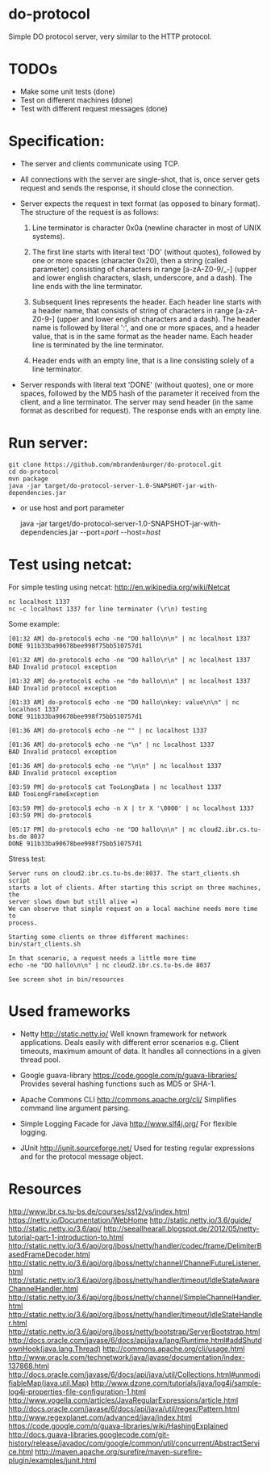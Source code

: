 do-protocol
===========

Simple DO protocol server, very similar to the HTTP protocol.


TODOs
===========

- Make some unit tests (done)
- Test on different machines (done)
- Test with different request messages (done)


Specification:
===========

   * The server and clients communicate using TCP.

   * All connections with the server are single-shot, that is, once server
   gets request and sends the response, it should close the connection.

   * Server expects the request in text format (as opposed to binary format).
   The structure of the request is as follows:

        1. Line terminator is character 0x0a (newline character in most
        of UNIX systems).

        2. The first line starts with literal text 'DO' (without quotes),
        followed by one or more spaces (character 0x20), then a string (called
        parameter) consisting of characters in range [a-zA-Z0-9/_-] (upper and
        lower english characters, slash, underscore, and a dash). The line ends
        with the line terminator.

        3. Subsequent lines represents the header. Each header line starts with
        a header name, that consists of string of characters in range
        [a-zA-Z0-9-] (upper and lower english characters and a dash). The header
        name is followed by literal ':', and one or more spaces, and a header
        value, that is in the same format as the header name. Each header line
        is terminated by the line terminator.

        4. Header ends with an empty line, that is a line consisting solely of a
        line terminator.

   * Server responds with literal text 'DONE' (without quotes), one or more
   spaces, followed by the MD5 hash of the parameter it received from the
   client, and a line terminator. The server may send header (in the same format
   as described for request). The response ends with an empty line.


Run server:
===========

    git clone https://github.com/mbrandenburger/do-protocol.git
    cd do-protocol
    mvn package
    java -jar target/do-protocol-server-1.0-SNAPSHOT-jar-with-dependencies.jar

* or use host and port parameter

    java -jar target/do-protocol-server-1.0-SNAPSHOT-jar-with-dependencies.jar --port=$port$ --host=$host$


Test using netcat:
===========

For simple testing using netcat: http://en.wikipedia.org/wiki/Netcat

    nc localhost 1337
    nc -c localhost 1337 for line terminator (\r\n) testing

Some example:

    [01:32 AM] do-protocol$ echo -ne "DO hallo\n\n" | nc localhost 1337
    DONE 911b33ba90678bee998f75bb510757d1

    [01:32 AM] do-protocol$ echo -ne "DO hallo\r\n" | nc localhost 1337
    BAD Invalid protocol exception

    [01:32 AM] do-protocol$ echo -ne "do hallo\n\n" | nc localhost 1337
    BAD Invalid protocol exception

    [01:33 AM] do-protocol$ echo -ne "DO hallo\nkey: value\n\n" | nc localhost 1337
    DONE 911b33ba90678bee998f75bb510757d1

    [01:36 AM] do-protocol$ echo -ne "" | nc localhost 1337

    [01:36 AM] do-protocol$ echo -ne "\n" | nc localhost 1337
    BAD Invalid protocol exception

    [01:36 AM] do-protocol$ echo -ne "\n\n" | nc localhost 1337
    BAD Invalid protocol exception

    [03:59 PM] do-protocol$ cat TooLongData | nc localhost 1337
    BAD TooLongFrameException

    [03:59 PM] do-protocol$ echo -n X | tr X '\0000' | nc localhost 1337
    [03:59 PM] do-protocol$

    [05:17 PM] do-protocol$ echo -ne "DO hallo\n\n" | nc cloud2.ibr.cs.tu-bs.de 8037
    DONE 911b33ba90678bee998f75bb510757d1

Stress test:

    Server runs on cloud2.ibr.cs.tu-bs.de:8037. The start_clients.sh script
    starts a lot of clients. After starting this script on three machines, the
    server slows down but still alive =)
    We can observe that simple request on a local machine needs more time to
    process.

    Starting some clients on three different machines:
    bin/start_clients.sh

    In that scenario, a request needs a little more time
    echo -ne "DO hallo\n\n" | nc cloud2.ibr.cs.tu-bs.de 8037

    See screen shot in bin/resources


Used frameworks
===========

- Netty http://static.netty.io/
    Well known framework for network applications. Deals easily with different
    error scenarios e.g. Client timeouts, maximum amount of data. It handles all
    connections in a given thread pool.

- Google guava-library https://code.google.com/p/guava-libraries/
    Provides several hashing functions such as MD5 or SHA-1.

- Apache Commons CLI http://commons.apache.org/cli/
    Simplifies command line argument parsing.

- Simple Logging Facade for Java http://www.slf4j.org/
    For flexible logging.

- JUnit http://junit.sourceforge.net/
    Used for testing regular expressions and for the protocol message object.



Resources
===========

http://www.ibr.cs.tu-bs.de/courses/ss12/vs/index.html
https://netty.io/Documentation/WebHome
http://static.netty.io/3.6/guide/
http://static.netty.io/3.6/api/
http://seeallhearall.blogspot.de/2012/05/netty-tutorial-part-1-introduction-to.html
http://static.netty.io/3.6/api/org/jboss/netty/handler/codec/frame/DelimiterBasedFrameDecoder.html
http://static.netty.io/3.6/api/org/jboss/netty/channel/ChannelFutureListener.html
http://static.netty.io/3.6/api/org/jboss/netty/handler/timeout/IdleStateAwareChannelHandler.html
http://static.netty.io/3.6/api/org/jboss/netty/channel/SimpleChannelHandler.html
http://static.netty.io/3.6/api/org/jboss/netty/handler/timeout/IdleStateHandler.html
http://static.netty.io/3.6/api/org/jboss/netty/bootstrap/ServerBootstrap.html
http://docs.oracle.com/javase/6/docs/api/java/lang/Runtime.html#addShutdownHook(java.lang.Thread)
http://commons.apache.org/cli/usage.html
http://www.oracle.com/technetwork/java/javase/documentation/index-137868.html
http://docs.oracle.com/javase/6/docs/api/java/util/Collections.html#unmodifiableMap(java.util.Map)
http://www.dzone.com/tutorials/java/log4j/sample-log4j-properties-file-configuration-1.html
http://www.vogella.com/articles/JavaRegularExpressions/article.html
http://docs.oracle.com/javase/6/docs/api/java/util/regex/Pattern.html
http://www.regexplanet.com/advanced/java/index.html
https://code.google.com/p/guava-libraries/wiki/HashingExplained
http://docs.guava-libraries.googlecode.com/git-history/release/javadoc/com/google/common/util/concurrent/AbstractService.html
http://maven.apache.org/surefire/maven-surefire-plugin/examples/junit.html